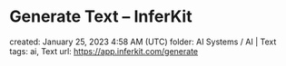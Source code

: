 # Generate Text – InferKit

created: January 25, 2023 4:58 AM (UTC)
folder: AI Systems / AI | Text
tags: ai, Text
url: https://app.inferkit.com/generate